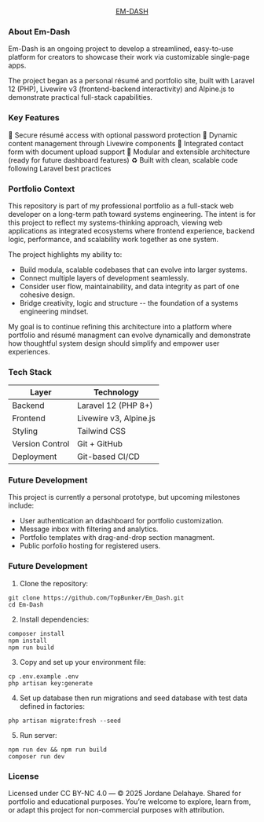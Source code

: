 <p align="center"><a href="https://www.rightsolutions.pro" target="_blank">EM-DASH</a></p>

### About Em-Dash

Em-Dash is an ongoing project to develop a streamlined, easy-to-use platform for creators to showcase their work via customizable single-page apps. 

The project began as a personal résumé and portfolio site, built with Laravel 12 (PHP), Livewire v3 (frontend-backend interactivity) and Alpine.js to demonstrate practical full-stack capabilities. 


### Key Features

:closed_lock_with_key: Secure résumé access with optional password protection
:file_folder: Dynamic content management through Livewire components
:incoming_envelope: Integrated contact form with document upload support
:jigsaw: Modular and extensible architecture (ready for future dashboard features)
:recycle: Built with clean, scalable code following Laravel best practices


### Portfolio Context

This repository is part of my professional portfolio as a full-stack web developer on a long-term path toward systems engineering. The intent is for this project to reflect my systems-thinking approach, viewing web applications as integrated ecosystems where frontend experience, backend logic, performance, and scalability work together as one system. 

The project highlights my ability to:

+ Build modula, scalable codebases that can evolve into larger systems. 
+ Connect multiple layers of development seamlessly. 
+ Consider user flow, maintainability, and data integrity as part of one cohesive design. 
+ Bridge creativity, logic and structure -- the foundation of a systems engineering mindset. 

My goal is to continue refining this architecture into a platform where portfolio and résumé managment can evolve dynamically and demonstrate how thoughtful system design should simplify and empower user experiences.


### Tech Stack

| Layer             | Technology |
| ---               | --- |
| Backend           | Laravel 12 (PHP 8+) |
| Frontend          | Livewire v3, Alpine.js |
| Styling           | Tailwind CSS |
| Version Control   | Git + GitHub |
| Deployment        | Git-based CI/CD |


### Future Development

This project is currently a personal prototype, but upcoming milestones include:

+ User authentication an ddashboard for portfolio customization. 
+ Message inbox with filtering and analytics. 
+ Portfolio templates with drag-and-drop section managment. 
+ Public porfolio hosting for registered users.


### Future Development

1. Clone the repository:

```
git clone https://github.com/TopBunker/Em_Dash.git
cd Em-Dash
```

2. Install dependencies:

```
composer install
npm install 
npm run build
```

3. Copy and set up your environment file:

```
cp .env.example .env
php artisan key:generate
```

4. Set up database then run migrations and seed database with test data defined in factories:

```
php artisan migrate:fresh --seed
```

5. Run server:

```
npm run dev && npm run build
composer run dev
```

### License

Licensed under CC BY-NC 4.0 — © 2025 Jordane Delahaye.
Shared for portfolio and educational purposes. You’re welcome to explore, learn from, or adapt this project for non-commercial purposes with attribution.


